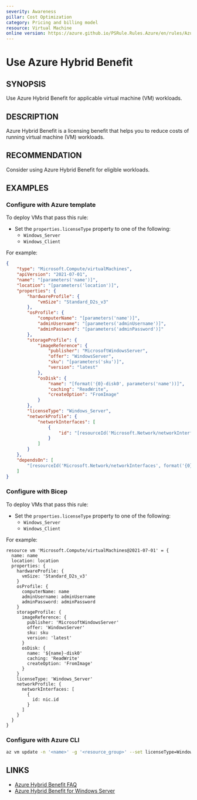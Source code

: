 ```yaml
---
severity: Awareness
pillar: Cost Optimization
category: Pricing and billing model
resource: Virtual Machine
online version: https://azure.github.io/PSRule.Rules.Azure/en/rules/Azure.VM.UseHybridUseBenefit/
---
```


# Use Azure Hybrid Benefit

## SYNOPSIS

Use Azure Hybrid Benefit for applicable virtual machine (VM) workloads.

## DESCRIPTION

Azure Hybrid Benefit is a licensing benefit that helps you to reduce costs of running virtual machine (VM) workloads.

## RECOMMENDATION

Consider using Azure Hybrid Benefit for eligible workloads.

## EXAMPLES

### Configure with Azure template

To deploy VMs that pass this rule:

- Set the `properties.licenseType` property to one of the following:
  - `Windows_Server`
  - `Windows_Client`

For example:

```json
{
    "type": "Microsoft.Compute/virtualMachines",
    "apiVersion": "2021-07-01",
    "name": "[parameters('name')]",
    "location": "[parameters('location')]",
    "properties": {
        "hardwareProfile": {
            "vmSize": "Standard_D2s_v3"
        },
        "osProfile": {
            "computerName": "[parameters('name')]",
            "adminUsername": "[parameters('adminUsername')]",
            "adminPassword": "[parameters('adminPassword')]"
        },
        "storageProfile": {
            "imageReference": {
                "publisher": "MicrosoftWindowsServer",
                "offer": "WindowsServer",
                "sku": "[parameters('sku')]",
                "version": "latest"
            },
            "osDisk": {
                "name": "[format('{0}-disk0', parameters('name'))]",
                "caching": "ReadWrite",
                "createOption": "FromImage"
            }
        },
        "licenseType": "Windows_Server",
        "networkProfile": {
            "networkInterfaces": [
                {
                    "id": "[resourceId('Microsoft.Network/networkInterfaces', format('{0}-nic0', parameters('name')))]"
                }
            ]
        }
    },
    "dependsOn": [
        "[resourceId('Microsoft.Network/networkInterfaces', format('{0}-nic0', parameters('name')))]"
    ]
}
```

### Configure with Bicep

To deploy VMs that pass this rule:

- Set the `properties.licenseType` property to one of the following:
  - `Windows_Server`
  - `Windows_Client`

For example:

```bicep
resource vm 'Microsoft.Compute/virtualMachines@2021-07-01' = {
  name: name
  location: location
  properties: {
    hardwareProfile: {
      vmSize: 'Standard_D2s_v3'
    }
    osProfile: {
      computerName: name
      adminUsername: adminUsername
      adminPassword: adminPassword
    }
    storageProfile: {
      imageReference: {
        publisher: 'MicrosoftWindowsServer'
        offer: 'WindowsServer'
        sku: sku
        version: 'latest'
      }
      osDisk: {
        name: '${name}-disk0'
        caching: 'ReadWrite'
        createOption: 'FromImage'
      }
    }
    licenseType: 'Windows_Server'
    networkProfile: {
      networkInterfaces: [
        {
          id: nic.id
        }
      ]
    }
  }
}
```

### Configure with Azure CLI

```bash
az vm update -n '<name>' -g '<resource_group>' --set licenseType=Windows_Server
```

## LINKS

- [Azure Hybrid Benefit FAQ](https://azure.microsoft.com/pricing/hybrid-benefit/faq/)
- [Azure Hybrid Benefit for Windows Server](https://docs.microsoft.com/azure/virtual-machines/windows/hybrid-use-benefit-licensing)
